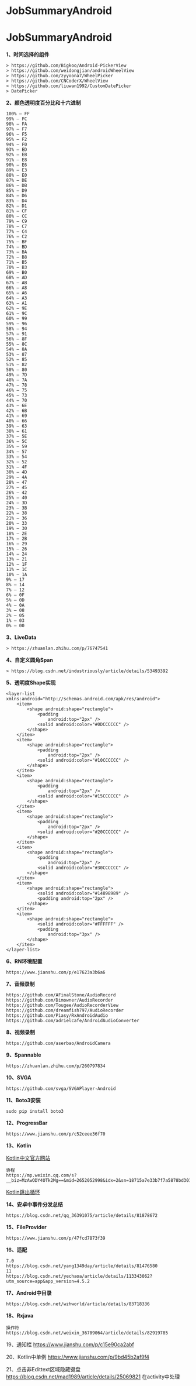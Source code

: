 # JobSummaryAndroid
# JobSummaryAndroid
**1、时间选择的组件**

```
> https://github.com/Bigkoo/Android-PickerView
> https://github.com/weidongjian/androidWheelView
> https://github.com/zyyoona7/WheelPicker
> https://github.com/CNCoderX/WheelView
> https://github.com/liuwan1992/CustomDatePicker
> DatePicker
```


**2、颜色透明度百分比和十六进制**

```
100% — FF
99% — FC
98% — FA
97% — F7
96% — F5
95% — F2
94% — F0
93% — ED
92% — EB
91% — E8
90% — E6
89% — E3
88% — E0
87% — DE
86% — DB
85% — D9
84% — D6
83% — D4
82% — D1
81% — CF
80% — CC
79% — C9
78% — C7
77% — C4
76% — C2
75% — BF
74% — BD
73% — BA
72% — B8
71% — B5
70% — B3
69% — B0
68% — AD
67% — AB
66% — A8
65% — A6
64% — A3
63% — A1
62% — 9E
61% — 9C
60% — 99
59% — 96
58% — 94
57% — 91
56% — 8F
55% — 8C
54% — 8A
53% — 87
52% — 85
51% — 82
50% — 80
49% — 7D
48% — 7A
47% — 78
46% — 75
45% — 73
44% — 70
43% — 6E
42% — 6B
41% — 69
40% — 66
39% — 63
38% — 61
37% — 5E
36% — 5C
35% — 59
34% — 57
33% — 54
32% — 52
31% — 4F
30% — 4D
29% — 4A
28% — 47
27% — 45
26% — 42
25% — 40
24% — 3D
23% — 3B
22% — 38
21% — 36
20% — 33
19% — 30
18% — 2E
17% — 2B
16% — 29
15% — 26
14% — 24
13% — 21
12% — 1F
11% — 1C
10% — 1A
9% — 17
8% — 14
7% — 12
6% — 0F
5% — 0D
4% — 0A
3% — 08
2% — 05
1% — 03
0% — 00
```


**3、LiveData**

```
> https://zhuanlan.zhihu.com/p/76747541
```


**4、自定义圆角Span**

```
> https://blog.csdn.net/industriously/article/details/53493392
```


**5、透明度Shape实现**

```
<layer-list xmlns:android="http://schemas.android.com/apk/res/android">
    <item>
        <shape android:shape="rectangle">
            <padding
                android:top="2px" />
            <solid android:color="#0DCCCCCC" />
        </shape>
    </item>
    <item>
        <shape android:shape="rectangle">
            <padding
                android:top="2px" />
            <solid android:color="#10CCCCCC" />
        </shape>
    </item>
    <item>
        <shape android:shape="rectangle">
            <padding
                android:top="2px" />
            <solid android:color="#15CCCCCC" />
        </shape>
    </item>
    <item>
        <shape android:shape="rectangle">
            <padding
                android:top="2px" />
            <solid android:color="#20CCCCCC" />
        </shape>
    </item>
    <item>
        <shape android:shape="rectangle">
            <padding
                android:top="2px" />
            <solid android:color="#30CCCCCC" />
        </shape>
    </item>
    <item>
        <shape android:shape="rectangle">
            <solid android:color="#14898989" />
            <padding android:top="2px" />
        </shape>
    </item>
    <item>
        <shape android:shape="rectangle">
            <solid android:color="#FFFFFF" />
            <padding
                android:top="3px" />
        </shape>
    </item>
</layer-list>
```

**6、RN环境配置**

```
https://www.jianshu.com/p/e17623a3b6a6
```


**7、音频录制**

```
https://github.com/AFinalStone/AudioRecord
https://github.com/Dimowner/AudioRecorder
https://github.com/Tougee/AudioRecorderView
https://github.com/dreamfish797/AudioRecorder
https://github.com/Piasy/RxAndroidAudio
https://github.com/adrielcafe/AndroidAudioConverter
```


**8、视频录制**

```
https://github.com/aserbao/AndroidCamera
```

**9、Spannable**

```
https://zhuanlan.zhihu.com/p/260797834
```


**10、SVGA**

```
https://github.com/svga/SVGAPlayer-Android
```


**11、Boto3安装**

```
sudo pip install boto3

```

**12、ProgressBar**

```
https://www.jianshu.com/p/c52ceee36f70
```


**13、Kotlin**

[Kotlin中文官方网站](https://www.kotlincn.net/docs/reference/android-overview.html)

```
协程
https://mp.weixin.qq.com/s?__biz=MzAwODY4OTk2Mg==&mid=2652052998&idx=2&sn=18715a7e33b7f7a5878bd301e9f8f935&scene=21#wechat_redirect
```
[Kotlin跳出循环](https://blog.csdn.net/crazy1235/article/details/85706316)

**14、安卓中事件分发总结**

```
https://blog.csdn.net/qq_36391075/article/details/81878672
```


**15、FileProvider**

```
https://www.jianshu.com/p/47fcd7873f39
```


**16、适配**

```
7.0
https://blog.csdn.net/yang1349day/article/details/81476580
11
https://blog.csdn.net/yechaoa/article/details/113343062?utm_source=app&app_version=4.5.2
```


**17、Android中目录**

```
https://blog.csdn.net/wzhworld/article/details/83718336
```

**18、Rxjava**

```
操作符
https://blog.csdn.net/weixin_36709064/article/details/82919785
```

19、通知栏
https://www.jianshu.com/p/c15e90ca2abf

20、Kotlin中单例
https://www.jianshu.com/p/9bd45b2af9f4

21、点击非Edittext区域隐藏键盘
https://blog.csdn.net/mad1989/article/details/25069821
在activity中处理
